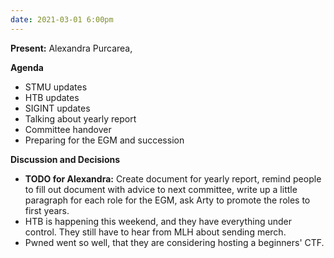 ```yaml
---
date: 2021-03-01 6:00pm
---
```


**Present:** Alexandra Purcarea, 

**Agenda**
* STMU updates
* HTB updates
* SIGINT updates
* Talking about yearly report
* Committee handover
* Preparing for the EGM and succession

**Discussion and Decisions**
* **TODO for Alexandra:** Create document for yearly report, remind people to fill out document with advice to next committee, write up a little paragraph for each role for the EGM, ask Arty to promote the roles to first years.
* HTB is happening this weekend, and they have everything under control. They still have to hear from MLH about sending merch.
* Pwned went so well, that they are considering hosting a beginners' CTF.
